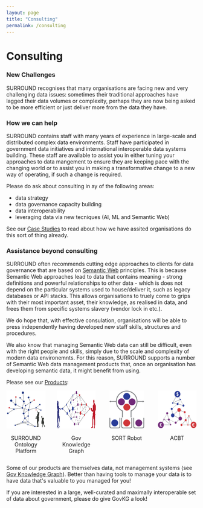 ```yaml
---
layout: page
title: "Consulting"
permalink: /consulting
---
```

# Consulting

### New Challenges
SURROUND recognises that many organisations are facing new and very challenging data issues: sometimes their traditional approaches have lagged their data volumes or complexity, perhaps they are now being asked to be more efficient or just deliver more from the data they have.

### How we can help
SURROUND contains staff with many years of experience in large-scale and distributed complex data environments. Staff have participated in government data initiatives and international interoperable data systems building. These staff are available to assist you in either tuning your approaches to data mangement to ensure they are keeping pace with the changing world or to assist you in making a transformative change to a new way of operating, if such a change is required.

Please do ask about consulting in ay of the following areas:

* data strategy
* data governance capacity building
* data interoperability
* leveraging data via new tecniques (AI, ML and Semantic Web)

See our [Case Studies](/casestudies) to read about how we have assited organisations do this sort of thing already.

### Assistance beyond consulting
SURROUND often recommends cutting edge approaches to clients for data governance that are based on [Semantic Web](https://www.w3.org/2001/sw/wiki/Main_Page) principles. This is because Semantic Web approaches lead to data that contains meaning - strong definitions and powerful relationships to other data - which is does not depend on the particular systems used to house/deliver it, such as legacy databases or API stacks. This allows organisations to truely come to grips with their most important asset, their knowledge, as realised in data, and frees them from specific systems slavery (vendor lock in etc.).

We do hope that, with effective consulation, organisations will be able to press independently having developed new staff skills, structures and procedures.

We also know that managing Semantic Web data can still be difficult, even with the right people and skills, simply due to the scale and complexity of modern data environemnts. For this reason, SURROUND supports a number of Semantic Web data management products that, once an organisation has developing semantic data, it might benefit from using.

Please see our [Products](/products):

<style>
    .gcontentitems {
        display: grid;
        grid-column-gap: 30px;
        grid-template-columns: 1fr 1fr 1fr 1fr;
        justify-items: center;
    }
    .gcontentitems > div {
        text-align: center;
    }
</style>
<div class="gcontentitems">
    <div style="grid-column:1;">
        <a href="/sop">
            <img src="images/icon-sop.png" alt="SOP Icon" style="height:100px;" />
        </a>
        <p>SURROUND Ontology Platform</p>
    </div>
    <div style="grid-column:2;">
        <a href="/sop">
            <img src="images/icon-govkg.png" alt="GovKG Icon" style="height:100px;" />
        </a>
        <p>Gov Knowledge Graph</p>
    </div>
    <div style="grid-column:3;">
        <a href="/sop">
            <img src="images/icon-sort.png" alt="SORT Icon" style="height:100px;" />
        </a>
        <p>SORT Robot</p>
    </div>
    <div style="grid-column:4;">
        <a href="/sop">
            <img src="images/icon-acbt.png" alt="ACBT Icon" style="height:100px;" />
        </a>
        <p>ACBT</p>
    </div>         
</div>

Some of our products are themselves data, not management systems (see [Gov Knowledge Graph](/govkg)). Better than having tools to manage your data is to have data that's valuable to you managed for you!

If you are interested in a large, well-curated and maximally interoperable set of data about government, please do give GovKG a look!